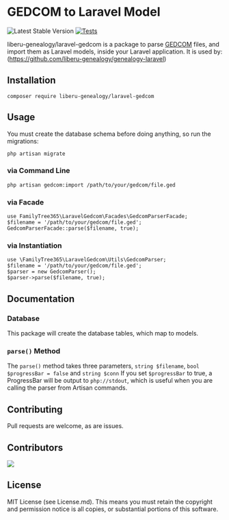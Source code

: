 # GEDCOM to Laravel Model
 ![Latest Stable Version](https://img.shields.io/github/release/liberu-genealogy/laravel-gedcom.svg) 
[![Tests](https://github.com/liberu-genealogy/laravel-gedcom/actions/workflows/run-tests.yml/badge.svg)](https://github.com/liberu-genealogy/laravel-gedcom/actions/workflows/run-tests.yml)


liberu-genealogy/laravel-gedcom is a package to parse [GEDCOM](https://en.wikipedia.org/wiki/GEDCOM) files, and import them 
as Laravel models, inside your Laravel application. It is used by:
(https://github.com/liberu-genealogy/genealogy-laravel)

## Installation
```
composer require liberu-genealogy/laravel-gedcom
```

## Usage

You must create the database schema before doing anything, so run the migrations:
```
php artisan migrate
```

### via Command Line
```
php artisan gedcom:import /path/to/your/gedcom/file.ged
```

### via Facade
```
use FamilyTree365\LaravelGedcom\Facades\GedcomParserFacade;
$filename = '/path/to/your/gedcom/file.ged';
GedcomParserFacade::parse($filename, true);
```

### via Instantiation
```
use \FamilyTree365\LaravelGedcom\Utils\GedcomParser;
$filename = '/path/to/your/gedcom/file.ged';
$parser = new GedcomParser();
$parser->parse($filename, true);
```

## Documentation

### Database
This package will create the database tables, which map to models.

### `parse()` Method
The `parse()` method takes three parameters, `string $filename`, `bool $progressBar = false`
and `string $conn` 
If you set `$progressBar` to true, a ProgressBar will be output to `php://stdout`, which is useful when you are calling
the parser from Artisan commands.

## Contributing 

Pull requests are welcome, as are issues.

## Contributors

<a href = "https://github.com/liberu-genealogy/laravel-gedcom/graphs/contributors">
  <img src = "https://contrib.rocks/image?repo=liberu-genealogy/laravel-gedcom"/>
</a>

## License

MIT License (see License.md). This means you must retain the copyright and permission notice is all copies, or 
substantial portions of this software. 
